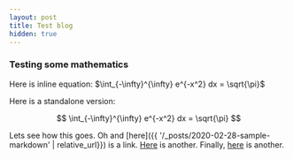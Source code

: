 ```yaml
---
layout: post
title: Test blog
hidden: true
---
```


### Testing some mathematics

Here is inline equation: $\int_{-\infty}^{\infty} e^{-x^2} dx = \sqrt{\pi}$ 

Here is a standalone version:

$$ \int_{-\infty}^{\infty} e^{-x^2} dx = \sqrt{\pi} $$

Lets see how this goes. Oh and [here]({{ '/_posts/2020-02-28-sample-markdown' | relative_url}}) is a link. [Here](/_posts/2020-02-28-sample-markdown) is another. Finally, [here](https://www.google.com) is another.
